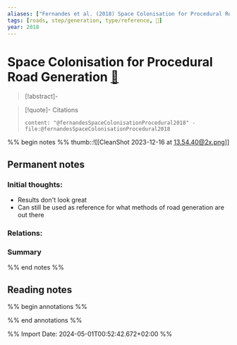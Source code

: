 ```yaml
---
aliases: ["Fernandes et al. (2018) Space Colonisation for Procedural Road Generation"]
tags: [roads, step/generation, type/reference, 🔻]
year: 2018
---
```

# Space Colonisation for Procedural Road Generation [📖](zotero://select/library/items/HEQ36J6E)

> [!abstract]-
> 

> [!quote]- Citations
> 
> ```query
> content: "@fernandesSpaceColonisationProcedural2018" -file:@fernandesSpaceColonisationProcedural2018
> ```

%% begin notes %%
thumb::![[CleanShot 2023-12-16 at 13.54.40@2x.png]]
## Permanent notes
### Initial thoughts:
- Results don't look great
- Can still be used as reference for what methods of road generation are out there

### Relations:


### Summary


%% end notes %%
## Reading notes
%% begin annotations %%

%% end annotations %%



%% Import Date: 2024-05-01T00:52:42.672+02:00 %%
